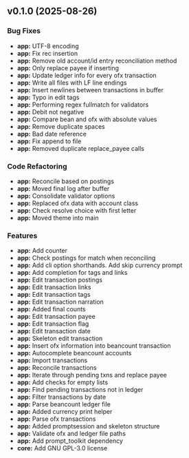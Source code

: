 
<a name="v0.1.0"></a>
## v0.1.0 (2025-08-26)

### Bug Fixes

* **app:** UTF-8 encoding
* **app:** Fix rec insertion
* **app:** Remove old account/id entry reconciliation method
* **app:** Only replace payee if inserting
* **app:** Update ledger info for every ofx transaction
* **app:** Write all files with LF line endings
* **app:** Insert newlines between transactions in buffer
* **app:** Typo in edit tags
* **app:** Performing regex fullmatch for validators
* **app:** Debit not negative
* **app:** Compare bean and ofx with absolute values
* **app:** Remove duplicate spaces
* **app:** Bad date reference
* **app:** Fix append to file
* **app:** Removed duplicate replace_payee calls

### Code Refactoring

* **app:** Reconcile based on postings
* **app:** Moved final log after buffer
* **app:** Consolidate validator options
* **app:** Replaced ofx data with account class
* **app:** Check resolve choice with first letter
* **app:** Moved theme into main

### Features

* **app:** Add counter
* **app:** Check postings for match when reconciling
* **app:** Add cli option shorthands. Add skip currency prompt
* **app:** Add completion for tags and links
* **app:** Edit transaction postings
* **app:** Edit transaction links
* **app:** Edit transaction tags
* **app:** Edit transaction narration
* **app:** Added final counts
* **app:** Edit transaction payee
* **app:** Edit transaction flag
* **app:** Edit transaction date
* **app:** Skeleton edit transaction
* **app:** Insert ofx information into beancount transaction
* **app:** Autocomplete beancount accounts
* **app:** Import transactions
* **app:** Reconcile transactions
* **app:** Iterate through pending txns and replace payee
* **app:** Add checks for empty lists
* **app:** Find pending transactions not in ledger
* **app:** Filter transactions by date
* **app:** Parse beancount ledger file
* **app:** Added currency print helper
* **app:** Parse ofx transactions
* **app:** Added promptsession and skeleton structure
* **app:** Validate ofx and ledger file paths
* **app:** Add prompt_toolkit dependency
* **core:** Add GNU GPL-3.0 license

